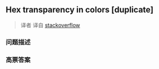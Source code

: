 ## Hex transparency in colors [duplicate]

> 译者 译自 [stackoverflow](http://stackoverflow.com/questions/15852122/hex-transparency-in-colors) 

### 问题描述 

### 高票答案 

